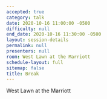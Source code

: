 ```yaml
---
accepted: true
category: talk
date: 2020-10-16 11:00:00 -0500
difficulty: null
end_date: 2020-10-16 11:30:00 -0500
layout: session-details
permalink: null
presenters: null
room: West Lawn at the Marriott
schedule-layout: full
sitemap: false
title: Break
---
```


West Lawn at the Marriott